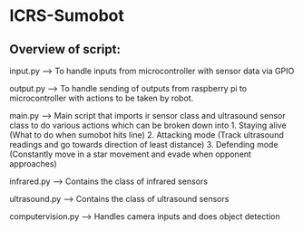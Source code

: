 # ICRS-Sumobot

## Overview of script:

input.py --> To handle inputs from microcontroller with sensor data via GPIO

output.py --> To handle sending of outputs from raspberry pi to microcontroller with actions to be taken by robot.

main.py --> Main script that imports ir sensor class and ultrasound sensor class to do various actions which can be broken down into
            1. Staying alive (What to do when sumobot hits line)
            2. Attacking mode (Track ultrasound readings and go towards direction of least distance)
            3. Defending mode (Constantly move in a star movement and evade when opponent approaches)

infrared.py --> Contains the class of infrared sensors

ultrasound.py --> Contains the class of ultrasound sensors

computervision.py --> Handles camera inputs and does object detection
